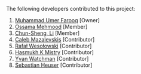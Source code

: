 The following developers contributed to this project:

1. [Muhammad Umer Farooq](https://github.com/Lablnet) [Owner]
2. [Ossama Mehmood](https://www.fiverr.com/ossamamehmood) [Member]
3. [Chun-Sheng, Li](https://github.com/peter279k) [Member]
4. [Caleb Mazalevskis](https://github.com/Maikuolan) [Contributor]
5. [Rafał Wesołowski](https://github.com/wesolowski) [Contributor]
6. [Hasmukh K Mistry](https://github.com/hasukmistry) [Contributor]
7. [Yvan Watchman](https://github.com/YWatchman) [Contributor]
8. [Sebastian Heuser](https://github.com/2mt-heuser) [Contributor]
